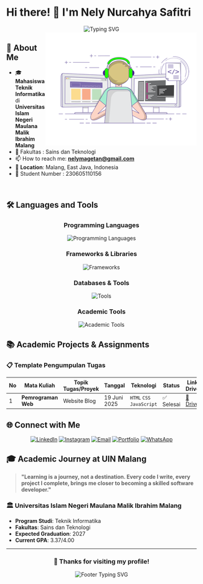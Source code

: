 # Hi there! 👋 I'm Nely Nurcahya Safitri
<div align="center">
  <img src="https://readme-typing-svg.demolab.com?font=Fira+Code&size=32&duration=2800&pause=2000&color=A9FEF7&center=true&vCenter=true&width=940&lines=Welcome+to+my+GitHub+Profile!;Teknik+Informatika+Student;UIN+Malang;Always+learning+new+technologies;Let's+build+something+amazing!" alt="Typing SVG" />
</div>

<img align="right" alt="Coding" width="400" src="https://raw.githubusercontent.com/devSouvik/devSouvik/master/gif3.gif">

## 🚀 About Me

- 🎓 **Mahasiswa Teknik Informatika** di **Universitas Islam Negeri Maulana Malik Ibrahim Malang**
- 🔭 Fakultas : Sains dan Teknologi
- 📫 How to reach me: **nelymagetan@gmail.com**
- 📍 **Location**: Malang, East Java, Indonesia
- 📍 Student Number : 230605110156

<br clear="both">

## 🛠️ Languages and Tools

<div align="center">

### Programming Languages
<p>
  <img src="https://skillicons.dev/icons?i=java,python,js,php,cpp,html,css" alt="Programming Languages" />
</p>

### Frameworks & Libraries
<p>
  <img src="https://skillicons.dev/icons?i=react,flutter,jquery" alt="Frameworks" />
</p>

### Databases & Tools
<p>
  <img src="https://skillicons.dev/icons?i=mysql,git,github,vscode,figma,Netbeans" alt="Tools" />
</p>

### Academic Tools
<p>
  <img src="https://skillicons.dev/icons?i=linux,docker,nodejs,firebase" alt="Academic Tools" />
</p>

</div>

## 📚 Academic Projects & Assignments

### 📋 Template Pengumpulan Tugas

<div align="center">

| No | Mata Kuliah | Topik Tugas/Proyek | Tanggal | Teknologi | Status | Link Drive | Link GitHub |
|----|-------------|-------------------|-----------|-----------|--------|------------|-------------|
| 1 | **Pemrograman Web** | Website Blog | 19 Juni 2025 | `HTML` `CSS` `JavaScript` | ✅ Selesai | [📁 Drive](https://drive.google.com/drive/folders/your-folder-id) | [🔗 Repo](https://github.com/nelynur/PORTAL_WEB.git) |


</div>

## 🌐 Connect with Me

<div align="center">

[![LinkedIn](https://img.shields.io/badge/LinkedIn-0077B5?style=for-the-badge&logo=linkedin&logoColor=white)](https://linkedin.com/in/nely-nurcahya-safitri)
[![Instagram](https://img.shields.io/badge/Instagram-E4405F?style=for-the-badge&logo=instagram&logoColor=white)](https://www.instagram.com/neyliee.nr?igsh=MnI4ZmNuMDhtcnQ%3D&utm_source=qr)
[![Email](https://img.shields.io/badge/Email-D14836?style=for-the-badge&logo=gmail&logoColor=white)](mailto:nelymagetan@gmail.com)
[![Portfolio](https://img.shields.io/badge/Portfolio-FF5722?style=for-the-badge&logo=todoist&logoColor=white)](https://nelynur.github.io)
[![WhatsApp](https://img.shields.io/badge/WhatsApp-25D366?style=for-the-badge&logo=whatsapp&logoColor=white)](https://wa.me/62882010013717)

</div>

## 🎓 Academic Journey at UIN Malang

> **"Learning is a journey, not a destination. Every code I write, every project I complete, brings me closer to becoming a skilled software developer."**

### 🏛️ **Universitas Islam Negeri Maulana Malik Ibrahim Malang**
- **Program Studi**: Teknik Informatika
- **Fakultas**: Sains dan Teknologi
- **Expected Graduation**: 2027
- **Current GPA**: 3.37/4.00

---

<div align="center">
 
  ### 💝 Thanks for visiting my profile!
  
  <img src="https://readme-typing-svg.demolab.com?font=Fira+Code&size=18&duration=2000&pause=1000&color=58A6FF&center=true&vCenter=true&width=600&lines=Happy+Coding!;Always+Learning+%26+Growing;Teknik+Informatika+UIN+Malang+2021" alt="Footer Typing SVG" />
</div>

<!-- Nely Nurcahya Safitri - Teknik Informatika UIN Malang -->
<!-- Profile README with Academic Project Tracker -->
